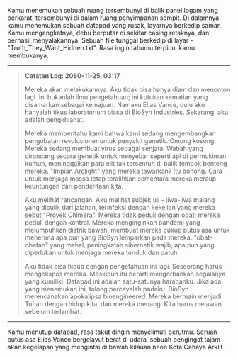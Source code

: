 Kamu menemukan sebuah ruang tersembunyi di balik panel logam yang berkarat, tersembunyi di dalam ruang penyimpanan sempit. Di dalamnya, kamu menemukan sebuah datapad yang rusak, layarnya berkedip samar. Kamu mengangkatnya, debu berputar di sekitar casing retaknya, dan berhasil menyalakannya. Sebuah file tunggal berkedip di layar - "Truth_They_Want_Hidden.txt". Rasa ingin tahumu terpicu, kamu membukanya.

---

> **Catatan Log: 2080-11-25, 03:17**
>
> Mereka akan melakukannya. Aku tidak bisa hanya diam dan menonton lagi. Ini bukanlah ilmu pengetahuan; ini kutukan kematian yang disamarkan sebagai kemajuan. Namaku Elias Vance, dulu aku hanyalah tikus laboratorium biasa di BioSyn Industries. Sekarang, aku adalah pengkhianat.
>
> Mereka memberitahu kami bahwa kami sedang mengembangkan pengobatan revolusioner untuk penyakit genetik. Omong kosong. Mereka sedang membuat virus sebagai senjata. Wabah yang dirancang secara genetik untuk menyebar seperti api di permukiman kumuh, meninggalkan para elit tak tersentuh di balik tembok benteng mereka. "Impian Arclight" yang mereka tawarkan? Itu bohong. Cara untuk menjaga massa tetap teralihkan sementara mereka meraup keuntungan dari penderitaan kita.
>
> Aku melihat rancangan. Aku melihat subjek uji - jiwa-jiwa malang yang diculik dari jalanan, terinfeksi dengan kekejian yang mereka sebut "Proyek Chimera". Mereka tidak peduli dengan obat; mereka peduli dengan kontrol. Mereka menginginkan pandemi yang melumpuhkan distrik bawah, membuat mereka cukup putus asa untuk menerima apa pun yang BioSyn lemparkan pada mereka: "obat-obatan" yang mahal, peningkatan sibernetik wajib, apa pun yang diperlukan untuk menjaga mereka tunduk dan patuh.
>
> Aku tidak bisa hidup dengan pengetahuan ini lagi. Seseorang harus mengekspos mereka. Meskipun itu berarti mengorbankan segalanya yang kumiliki. Datapad ini adalah satu-satunya harapanku. Jika ada yang menemukan ini, tolong percayalah padaku. BioSyn merencanakan apokalipsa bioengineered. Mereka bermain menjadi Tuhan dengan hidup kita, dan mereka menang. Kita harus melawan sebelum terlambat.

---

Kamu menutup datapad, rasa takut dingin menyelimuti perutmu. Seruan putus asa Elias Vance bergelayut berat di udara, sebuah pengingat tajam akan kegelapan yang mengintai di bawah kilauan neon Kota Cahaya Arklit
